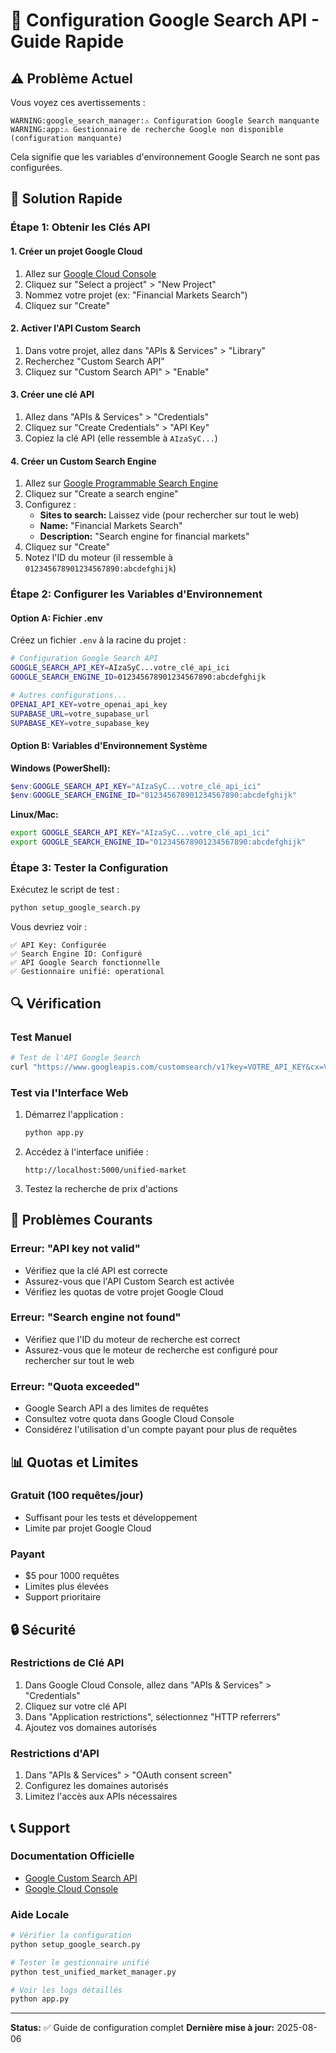 # 🔧 Configuration Google Search API - Guide Rapide

## ⚠️ Problème Actuel

Vous voyez ces avertissements :
```
WARNING:google_search_manager:⚠️ Configuration Google Search manquante
WARNING:app:⚠️ Gestionnaire de recherche Google non disponible (configuration manquante)
```

Cela signifie que les variables d'environnement Google Search ne sont pas configurées.

## 🚀 Solution Rapide

### Étape 1: Obtenir les Clés API

#### **1. Créer un projet Google Cloud**
1. Allez sur [Google Cloud Console](https://console.cloud.google.com/)
2. Cliquez sur "Select a project" > "New Project"
3. Nommez votre projet (ex: "Financial Markets Search")
4. Cliquez sur "Create"

#### **2. Activer l'API Custom Search**
1. Dans votre projet, allez dans "APIs & Services" > "Library"
2. Recherchez "Custom Search API"
3. Cliquez sur "Custom Search API" > "Enable"

#### **3. Créer une clé API**
1. Allez dans "APIs & Services" > "Credentials"
2. Cliquez sur "Create Credentials" > "API Key"
3. Copiez la clé API (elle ressemble à `AIzaSyC...`)

#### **4. Créer un Custom Search Engine**
1. Allez sur [Google Programmable Search Engine](https://programmablesearchengine.google.com/)
2. Cliquez sur "Create a search engine"
3. Configurez :
   - **Sites to search:** Laissez vide (pour rechercher sur tout le web)
   - **Name:** "Financial Markets Search"
   - **Description:** "Search engine for financial markets"
4. Cliquez sur "Create"
5. Notez l'ID du moteur (il ressemble à `012345678901234567890:abcdefghijk`)

### Étape 2: Configurer les Variables d'Environnement

#### **Option A: Fichier .env**
Créez un fichier `.env` à la racine du projet :

```bash
# Configuration Google Search API
GOOGLE_SEARCH_API_KEY=AIzaSyC...votre_clé_api_ici
GOOGLE_SEARCH_ENGINE_ID=012345678901234567890:abcdefghijk

# Autres configurations...
OPENAI_API_KEY=votre_openai_api_key
SUPABASE_URL=votre_supabase_url
SUPABASE_KEY=votre_supabase_key
```

#### **Option B: Variables d'Environnement Système**

**Windows (PowerShell):**
```powershell
$env:GOOGLE_SEARCH_API_KEY="AIzaSyC...votre_clé_api_ici"
$env:GOOGLE_SEARCH_ENGINE_ID="012345678901234567890:abcdefghijk"
```

**Linux/Mac:**
```bash
export GOOGLE_SEARCH_API_KEY="AIzaSyC...votre_clé_api_ici"
export GOOGLE_SEARCH_ENGINE_ID="012345678901234567890:abcdefghijk"
```

### Étape 3: Tester la Configuration

Exécutez le script de test :

```bash
python setup_google_search.py
```

Vous devriez voir :
```
✅ API Key: Configurée
✅ Search Engine ID: Configuré
✅ API Google Search fonctionnelle
✅ Gestionnaire unifié: operational
```

## 🔍 Vérification

### Test Manuel

```bash
# Test de l'API Google Search
curl "https://www.googleapis.com/customsearch/v1?key=VOTRE_API_KEY&cx=VOTRE_ENGINE_ID&q=AAPL+stock+price&num=1"
```

### Test via l'Interface Web

1. Démarrez l'application :
   ```bash
   python app.py
   ```

2. Accédez à l'interface unifiée :
   ```
   http://localhost:5000/unified-market
   ```

3. Testez la recherche de prix d'actions

## 🚨 Problèmes Courants

### **Erreur: "API key not valid"**
- Vérifiez que la clé API est correcte
- Assurez-vous que l'API Custom Search est activée
- Vérifiez les quotas de votre projet Google Cloud

### **Erreur: "Search engine not found"**
- Vérifiez que l'ID du moteur de recherche est correct
- Assurez-vous que le moteur de recherche est configuré pour rechercher sur tout le web

### **Erreur: "Quota exceeded"**
- Google Search API a des limites de requêtes
- Consultez votre quota dans Google Cloud Console
- Considérez l'utilisation d'un compte payant pour plus de requêtes

## 📊 Quotas et Limites

### **Gratuit (100 requêtes/jour)**
- Suffisant pour les tests et développement
- Limite par projet Google Cloud

### **Payant**
- $5 pour 1000 requêtes
- Limites plus élevées
- Support prioritaire

## 🔒 Sécurité

### **Restrictions de Clé API**
1. Dans Google Cloud Console, allez dans "APIs & Services" > "Credentials"
2. Cliquez sur votre clé API
3. Dans "Application restrictions", sélectionnez "HTTP referrers"
4. Ajoutez vos domaines autorisés

### **Restrictions d'API**
1. Dans "APIs & Services" > "OAuth consent screen"
2. Configurez les domaines autorisés
3. Limitez l'accès aux APIs nécessaires

## 📞 Support

### **Documentation Officielle**
- [Google Custom Search API](https://developers.google.com/custom-search)
- [Google Cloud Console](https://console.cloud.google.com/)

### **Aide Locale**
```bash
# Vérifier la configuration
python setup_google_search.py

# Tester le gestionnaire unifié
python test_unified_market_manager.py

# Voir les logs détaillés
python app.py
```

---

**Status:** ✅ Guide de configuration complet
**Dernière mise à jour:** 2025-08-06 